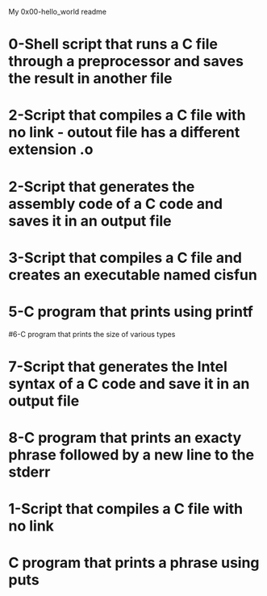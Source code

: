 My 0x00-hello_world readme
# 0-Shell script that runs a C file through a preprocessor and saves the result in another file
# 2-Script that compiles a C file with no link - outout file has a different extension .o
# 2-Script that generates the assembly code of a C code and saves it in an output file
# 3-Script that compiles a C file and creates an executable named cisfun
# 5-C program that prints using printf
#6-C program that prints the size of various types
# 7-Script that generates the Intel syntax of a C code and save it in an output file
# 8-C program that prints an exacty phrase followed by a new line to the stderr
# 1-Script that compiles a C file with no link
# C program that prints a phrase using puts

